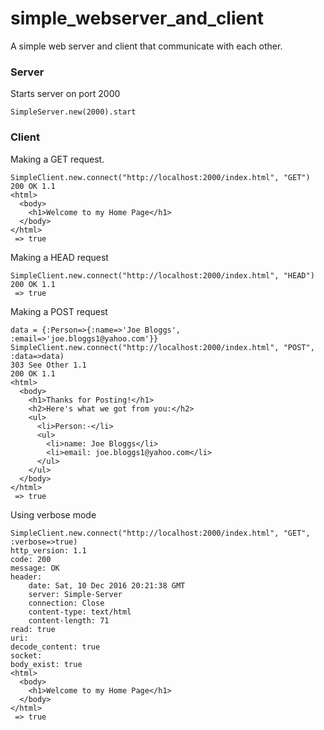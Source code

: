 # simple_webserver_and_client
A simple web server and client that communicate with each other.

### Server
Starts server on port 2000
```shell
SimpleServer.new(2000).start
```

### Client

Making a GET request.

```shell
SimpleClient.new.connect("http://localhost:2000/index.html", "GET")
200 OK 1.1
<html>
  <body>
    <h1>Welcome to my Home Page</h1>
  </body>
</html>
 => true 
```

Making a HEAD request
```shell
SimpleClient.new.connect("http://localhost:2000/index.html", "HEAD")
200 OK 1.1
 => true
```

Making a POST request
```shell
data = {:Person=>{:name=>'Joe Bloggs', :email=>'joe.bloggs1@yahoo.com'}}
SimpleClient.new.connect("http://localhost:2000/index.html", "POST", :data=>data)
303 See Other 1.1
200 OK 1.1
<html>
  <body>
    <h1>Thanks for Posting!</h1>
    <h2>Here's what we got from you:</h2>
    <ul>
      <li>Person:-</li>
      <ul>
        <li>name: Joe Bloggs</li>
        <li>email: joe.bloggs1@yahoo.com</li>
      </ul>
    </ul>
  </body>
</html>
 => true 
```

Using verbose mode
```shell
SimpleClient.new.connect("http://localhost:2000/index.html", "GET", :verbose=>true)
http_version: 1.1
code: 200
message: OK
header:
	date: Sat, 10 Dec 2016 20:21:38 GMT
	server: Simple-Server
	connection: Close
	content-type: text/html
	content-length: 71
read: true
uri: 
decode_content: true
socket: 
body_exist: true
<html>
  <body>
    <h1>Welcome to my Home Page</h1>
  </body>
</html>
 => true 
```
